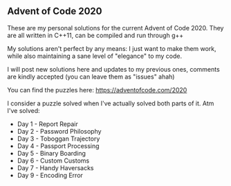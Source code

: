 ## Advent of Code 2020

These are my personal solutions for the current Advent of Code 2020. They are all written in C++11, can be compiled and run through g++

My solutions aren't perfect by any means: I just want to make them work, while also maintaining a sane level of "elegance" to my code.

I will post new solutions here and updates to my previous ones, comments are kindly accepted (you can leave them as "issues" ahah)	

You can find the puzzles here: https://adventofcode.com/2020

I consider a puzzle solved when I've actually solved both parts of it. Atm I've solved:

- Day 1 - Report Repair
- Day 2 - Password Philosophy
- Day 3 - Toboggan Trajectory
- Day 4 - Passport Processing
- Day 5 - Binary Boarding
- Day 6 - Custom Customs
- Day 7 - Handy Haversacks
- Day 9 - Encoding Error